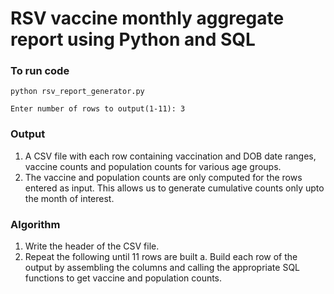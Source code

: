 # RSV vaccine monthly aggregate report using Python and SQL

### To run code
	python rsv_report_generator.py
	
    Enter number of rows to output(1-11): 3
	
### Output
1. A CSV file with each row containing vaccination and DOB date ranges, vaccine counts and population counts for various age groups.
2. The vaccine and population counts are only computed for the rows entered as input. This allows us to generate cumulative counts only upto the month of interest.

### Algorithm
1. Write the header of the CSV file.
2. Repeat the following until 11 rows are built
	a. Build each row of the output by assembling the columns and calling the appropriate SQL functions to get vaccine and population counts.